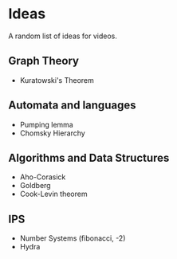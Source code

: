 # Ideas
A random list of ideas for videos.

## Graph Theory
- Kuratowski's Theorem

## Automata and languages
- Pumping lemma
- Chomsky Hierarchy

## Algorithms and Data Structures
- Aho-Corasick
- Goldberg
- Cook-Levin theorem

## IPS
- Number Systems (fibonacci, -2)
- Hydra
